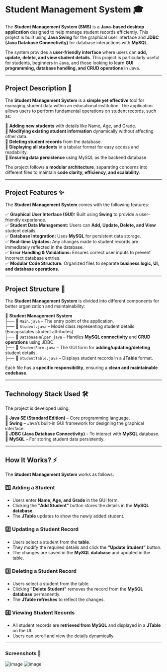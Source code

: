 # **Student Management System** 🎓  
The **Student Management System (SMS)** is a **Java-based desktop application** designed to help manage student records efficiently. This project is built using **Java Swing** for the graphical user interface and **JDBC (Java Database Connectivity)** for database interactions with **MySQL**.  

The system provides a **user-friendly interface** where users can **add, update, delete, and view student details**. This project is particularly useful for students, beginners in Java, and those looking to learn **GUI programming, database handling, and CRUD operations** in Java.  

---

## **Project Description** 📖  
The **Student Management System** is a **simple yet effective** tool for managing student data within an educational institution. The application allows users to perform fundamental operations on student records, such as:  

🔹 **Adding new students** with details like Name, Age, and Grade.  
🔹 **Modifying existing student information** dynamically without affecting other data.  
🔹 **Deleting student records** from the database.  
🔹 **Displaying all students** in a tabular format for easy access and readability.  
🔹 **Ensuring data persistence** using MySQL as the backend database.  

The project follows a **modular architecture**, separating concerns into different files to maintain **code clarity, efficiency, and scalability**.  

---

## **Project Features** ✨  
The **Student Management System** comes with the following features:  

✅ **Graphical User Interface (GUI):** Built using **Swing** to provide a user-friendly experience.  
✅ **Student Data Management:** Users can **Add, Update, Delete, and View** student details.  
✅ **Database Integration:** Uses **MySQL** for persistent data storage.  
✅ **Real-time Updates:** Any changes made to student records are immediately reflected in the database.  
✅ **Error Handling & Validations:** Ensures correct user inputs to prevent incorrect database entries.  
✅ **Modular Code Structure:** Organized files to separate **business logic, UI, and database operations**.  

---

## **Project Structure** 📂  
The **Student Management System** is divided into different components for better organization and maintainability:  

📁 **Student Management System**  
├── 📄 `Main.java` – The entry point of the application.  
├── 📄 `Student.java` – Model class representing student details (Encapsulates student attributes).  
├── 📄 `DatabaseHelper.java` – Handles **MySQL connectivity** and **CRUD operations** using JDBC.  
├── 📄 `StudentForm.java` – The GUI form for **adding/updating/deleting** student details.  
├── 📄 `StudentTable.java` – Displays student records in a **JTable** format.  

Each file has a **specific responsibility**, ensuring a **clean and maintainable codebase**.  

---

## **Technology Stack Used** 🛠  
The project is developed using:  

🔹 **Java SE (Standard Edition)** – Core programming language.  
🔹 **Swing** – Java’s built-in GUI framework for designing the graphical interface.  
🔹 **JDBC (Java Database Connectivity)** – To interact with **MySQL** database.  
🔹 **MySQL** – For storing student data persistently.  

---

## **How It Works?** ⚡  
The **Student Management System** works as follows:  

### **1️⃣ Adding a Student**  
- Users enter **Name, Age, and Grade** in the GUI form.  
- Clicking the **"Add Student"** button stores the details in the **MySQL database**.  
- The **JTable** updates to show the newly added student.  

### **2️⃣ Updating a Student Record**  
- Users select a student from the **table**.  
- They modify the required details and click the **"Update Student"** button.  
- The changes are saved in the **MySQL database** and updated in the table.  

### **3️⃣ Deleting a Student Record**  
- Users select a student from the table.  
- Clicking **"Delete Student"** removes the record from the **MySQL database** permanently.  
- The **JTable refreshes** to reflect the changes.  

### **4️⃣ Viewing Student Records**  
- All student records are **retrieved from MySQL** and displayed in a **JTable** on the UI.  
- Users can scroll and view the details dynamically.  

---

### **Screenshots** 📸  
![image](https://github.com/user-attachments/assets/b4c59064-83e8-44cb-be17-873d75e6acb8)
![image](https://github.com/user-attachments/assets/e8e22801-6de0-4f5b-a943-d439de9313b1)


